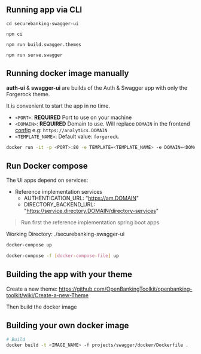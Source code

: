 ## Running app via CLI
```shell
cd securebanking-swagger-ui
```
```shell
npm ci
```
```shell
npm run build.swagger.themes
```
```shell
npm run serve.swagger
```

## Running docker image manually

**auth-ui** & **swagger-ui** are builds of the Auth & Swagger app with only the Forgerock theme.

It is convenient to start the app in no time.

- `<PORT>`: **REQUIRED** Port to use on your machine
- `<DOMAIN>`: **REQUIRED** Domain to use. Will replace `DOMAIN` in the frontend [config](./forgerock-openbanking-ui/projects/auth/docker/deployment-settings.js) e.g: `https://analytics.DOMAIN`
- `<TEMPLATE_NAME>`: Default value: `forgerock`.

```bash
docker run -it -p <PORT>:80 -e TEMPLATE=<TEMPLATE_NAME> -e DOMAIN=<DOMAIN> securebanking/securebanking-swagger-ui
```

## Run Docker compose
The UI apps depend on services:
- Reference implementation services
    - AUTHENTICATION_URL: "https://am.DOMAIN"
    - DIRECTORY_BACKEND_URL: "https://service.directory.DOMAIN/directory-services"
    
> Run first the reference implementation spring boot apps

Working Directory: ./securebanking-swagger-ui
```bash
docker-compose up
```
```bash
docker-compose -f [docker-compose-file] up
```
## Building the app with your theme

Create a new theme: <https://github.com/OpenBankingToolkit/openbanking-toolkit/wiki/Create-a-new-Theme>

Then build the docker image

## Building your own docker image
```bash
# Build
docker build -t <IMAGE_NAME> -f projects/swagger/docker/Dockerfile .
```
